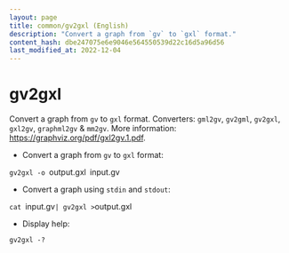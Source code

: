 ```yaml
---
layout: page
title: common/gv2gxl (English)
description: "Convert a graph from `gv` to `gxl` format."
content_hash: dbe247075e6e9046e564550539d22c16d5a96d56
last_modified_at: 2022-12-04
---
```

# gv2gxl

Convert a graph from `gv` to `gxl` format.
Converters: `gml2gv`, `gv2gml`, `gv2gxl`, `gxl2gv`, `graphml2gv` & `mm2gv`.
More information: <https://graphviz.org/pdf/gxl2gv.1.pdf>.

- Convert a graph from `gv` to `gxl` format:

`gv2gxl -o `<span class="tldr-var badge badge-pill bg-dark-lm bg-white-dm text-white-lm text-dark-dm font-weight-bold">output.gxl</span>` `<span class="tldr-var badge badge-pill bg-dark-lm bg-white-dm text-white-lm text-dark-dm font-weight-bold">input.gv</span>

- Convert a graph using `stdin` and `stdout`:

`cat `<span class="tldr-var badge badge-pill bg-dark-lm bg-white-dm text-white-lm text-dark-dm font-weight-bold">input.gv</span>` | gv2gxl > `<span class="tldr-var badge badge-pill bg-dark-lm bg-white-dm text-white-lm text-dark-dm font-weight-bold">output.gxl</span>

- Display help:

`gv2gxl -?`
